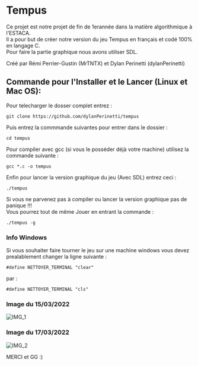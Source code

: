 # Tempus 

Ce projet est notre projet de fin de 1erannée dans la matière algorithmique à l'ESTACA.  
Il a pour but de créer notre version du jeu Tempus en français et codé 100% en langage C.  
Pour faire la partie graphique nous avons utiliser SDL.

Créé par Rémi Perrier-Gustin (MrTNTX) et Dylan Perinetti (dylanPerinetti)

## Commande pour l'Installer et le Lancer (Linux et Mac OS):

Pour telecharger le dosser complet entrez :
```
git clone https://github.com/dylanPerinetti/tempus
```
Puis entrez la commmande suivantes pour entrer dans le dossier :
```
cd tempus
```
Pour compiler avec gcc (si vous le posséder déjà  votre machine) utilisez la commande suivante :
```
gcc *.c -o tempus

```
Enfin pour lancer la version graphique du jeu (Avec SDL) entrez ceci :
```
./tempus
```
Si vous ne parvenez pas à compiler ou lancer la version graphique pas de panique !!!  
Vous pourrez tout de même Jouer en entrant la commande :
```
./tempus -g
```  
  
  
  
  
### Info Windows

Si vous souhaiter faire tourner le jeu sur une machine windows vous devez prealablement changer la ligne suivante :
```
#define NETTOYER_TERMINAL "clear"
```
par :
```
#define NETTOYER_TERMINAL "cls"
```  
  
  
  
  
  
### Image du 15/03/2022
![IMG_1](https://user-images.githubusercontent.com/101599798/158646783-4ce43688-70bc-44d6-9bf2-ec8391e891eb.png)
### Image du 17/03/2022
![IMG_2](https://user-images.githubusercontent.com/101599798/159054534-625011f0-507d-407e-b094-87c1c73bb3c4.png)
  
  
MERCI et GG :) 
